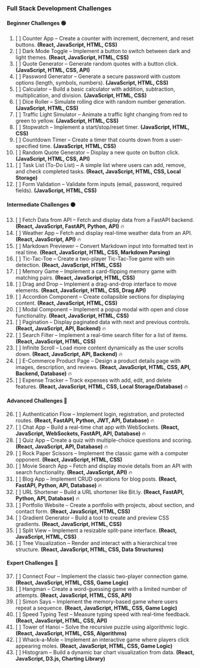 ### Full Stack Development Challenges

#### Beginner Challenges 🟢

1. [ ] Counter App – Create a counter with increment, decrement, and reset buttons. **(React, JavaScript, HTML, CSS)**
2. [ ] Dark Mode Toggle – Implement a button to switch between dark and light themes. **(React, JavaScript, HTML, CSS)**
3. [ ] Quote Generator – Generate random quotes with a button click. **(JavaScript, HTML, CSS, API)**
4. [ ] Password Generator – Generate a secure password with custom options (length, symbols, numbers). **(JavaScript, HTML, CSS)**
5. [ ] Calculator – Build a basic calculator with addition, subtraction, multiplication, and division. **(JavaScript, HTML, CSS)**
6. [ ] Dice Roller – Simulate rolling dice with random number generation. **(JavaScript, HTML, CSS)**
7. [ ] Traffic Light Simulator – Animate a traffic light changing from red to green to yellow. **(JavaScript, HTML, CSS)**
8. [ ] Stopwatch – Implement a start/stop/reset timer. **(JavaScript, HTML, CSS)**
9. [ ] Countdown Timer – Create a timer that counts down from a user-specified time. **(JavaScript, HTML, CSS)**
10. [ ] Random Quote Generator – Display a new quote on button click. **(JavaScript, HTML, CSS, API)**
11. [ ] Task List (To-Do List) – A simple list where users can add, remove, and check completed tasks. **(React, JavaScript, HTML, CSS, Local Storage)**
12. [ ] Form Validation – Validate form inputs (email, password, required fields). **(JavaScript, HTML, CSS)**

#### Intermediate Challenges 🟠

13. [ ] Fetch Data from API – Fetch and display data from a FastAPI backend. **(React, JavaScript, FastAPI, Python, API)** 🔥
14. [ ] Weather App – Fetch and display real-time weather data from an API. **(React, JavaScript, API)** 🔥
15. [ ] Markdown Previewer – Convert Markdown input into formatted text in real time. **(React, JavaScript, HTML, CSS, Markdown Parsing)**
16. [ ] Tic-Tac-Toe – Create a two-player Tic-Tac-Toe game with win detection. **(React, JavaScript, HTML, CSS)**
17. [ ] Memory Game – Implement a card-flipping memory game with matching pairs. **(React, JavaScript, HTML, CSS)**
18. [ ] Drag and Drop – Implement a drag-and-drop interface to move elements. **(React, JavaScript, HTML, CSS, Drag API)**
19. [ ] Accordion Component – Create collapsible sections for displaying content. **(React, JavaScript, HTML, CSS)**
20. [ ] Modal Component – Implement a popup modal with open and close functionality. **(React, JavaScript, HTML, CSS)**
21. [ ] Pagination – Display paginated data with next and previous controls. **(React, JavaScript, API, Backend)** 🔥
22. [ ] Search Filter – Implement a real-time search filter for a list of items. **(React, JavaScript, HTML, CSS)**
23. [ ] Infinite Scroll – Load more content dynamically as the user scrolls down. **(React, JavaScript, API, Backend)** 🔥
24. [ ] E-Commerce Product Page – Design a product details page with images, description, and reviews. **(React, JavaScript, HTML, CSS, API, Backend, Database)** 🔥
25. [ ] Expense Tracker – Track expenses with add, edit, and delete features. **(React, JavaScript, HTML, CSS, Local Storage/Database)** 🔥

#### Advanced Challenges 🔴

26. [ ] Authentication Flow – Implement login, registration, and protected routes. **(React, FastAPI, Python, JWT, API, Database)** 🔥
27. [ ] Chat App – Build a real-time chat app with WebSockets. **(React, JavaScript, WebSockets, FastAPI, API, Database)** 🔥
28. [ ] Quiz App – Create a quiz with multiple-choice questions and scoring. **(React, JavaScript, API, Database)** 🔥
29. [ ] Rock Paper Scissors – Implement the classic game with a computer opponent. **(React, JavaScript, HTML, CSS)**
30. [ ] Movie Search App – Fetch and display movie details from an API with search functionality. **(React, JavaScript, API)** 🔥
31. [ ] Blog App – Implement CRUD operations for blog posts. **(React, FastAPI, Python, API, Database)** 🔥
32. [ ] URL Shortener – Build a URL shortener like Bit.ly. **(React, FastAPI, Python, API, Database)** 🔥
33. [ ] Portfolio Website – Create a portfolio with projects, about section, and contact form. **(React, JavaScript, HTML, CSS)**
34. [ ] Gradient Generator – Build a tool to create and preview CSS gradients. **(React, JavaScript, HTML, CSS)**
35. [ ] Split View – Implement a resizable split-pane interface. **(React, JavaScript, HTML, CSS)**
36. [ ] Tree Visualization – Render and interact with a hierarchical tree structure. **(React, JavaScript, HTML, CSS, Data Structures)**

#### Expert Challenges 🚀

37. [ ] Connect Four – Implement the classic two-player connection game. **(React, JavaScript, HTML, CSS, Game Logic)**
38. [ ] Hangman – Create a word-guessing game with a limited number of attempts. **(React, JavaScript, HTML, CSS, API)**
39. [ ] Simon Says – Implement the memory-based game where users repeat a sequence. **(React, JavaScript, HTML, CSS, Game Logic)**
40. [ ] Speed Typing Test – Measure typing speed with real-time feedback. **(React, JavaScript, HTML, CSS, API)**
41. [ ] Tower of Hanoi – Solve the recursive puzzle using algorithmic logic. **(React, JavaScript, HTML, CSS, Algorithms)**
42. [ ] Whack-a-Mole – Implement an interactive game where players click appearing moles. **(React, JavaScript, HTML, CSS, Game Logic)**
43. [ ] Histogram – Build a dynamic bar chart visualization from data. **(React, JavaScript, D3.js, Charting Library)**
